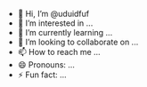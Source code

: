 - 👋 Hi, I’m @uduidfuf
- 👀 I’m interested in ...
- 🌱 I’m currently learning ...
- 💞️ I’m looking to collaborate on ...
- 📫 How to reach me ...
- 😄 Pronouns: ...
- ⚡ Fun fact: ...

<!---
uduidfuf/uduidfuf is a ✨ special ✨ repository because its `README.md` (this file) appears on your GitHub profile.
You can click the Preview link to take a look at your changes.
--->
